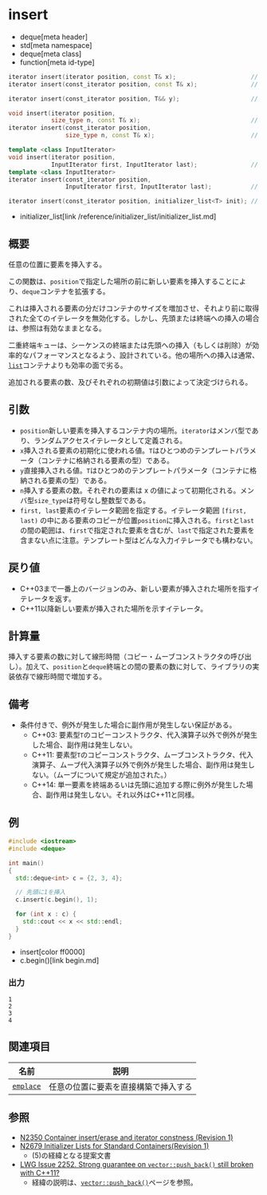 # insert
* deque[meta header]
* std[meta namespace]
* deque[meta class]
* function[meta id-type]

```cpp
iterator insert(iterator position, const T& x);                     // (1) C++03
iterator insert(const_iterator position, const T& x);               // (1) C++11

iterator insert(const_iterator position, T&& y);                    // (2) C++11

void insert(iterator position,
            size_type n, const T& x);                               // (3) C++03
iterator insert(const_iterator position,
                size_type n, const T& x);                           // (3) C++11

template <class InputIterator>
void insert(iterator position,
            InputIterator first, InputIterator last);               // (4) C++03
template <class InputIterator>
iterator insert(const_iterator position,
                InputIterator first, InputIterator last);           // (4) C++11

iterator insert(const_iterator position, initializer_list<T> init); // (5) C++11
```
* initializer_list[link /reference/initializer_list/initializer_list.md]

## 概要
任意の位置に要素を挿入する。

この関数は、`position`で指定した場所の前に新しい要素を挿入することにより、`deque`コンテナを拡張する。

これは挿入される要素の分だけコンテナのサイズを増加させ、それより前に取得された全てのイテレータを無効化する。しかし、先頭または終端への挿入の場合は、参照は有効なままとなる。

二重終端キューは、シーケンスの終端または先頭への挿入（もしくは削除）が効率的なパフォーマンスとなるよう、設計されている。他の場所への挿入は通常、[`list`](/reference/list/list.md)コンテナよりも効率の面で劣る。

追加される要素の数、及びそれぞれの初期値は引数によって決定づけられる。


## 引数
- `position`新しい要素を挿入するコンテナ内の場所。`iterator`はメンバ型であり、ランダムアクセスイテレータとして定義される。
- `x`挿入される要素の初期化に使われる値。`T`はひとつめのテンプレートパラメータ（コンテナに格納される要素の型）である。
- `y`直接挿入される値。`T`はひとつめのテンプレートパラメータ（コンテナに格納される要素の型）である。
- `n`挿入する要素の数。それぞれの要素は x の値によって初期化される。メンバ型`size_type`は符号なし整数型である。
- `first, last`要素のイテレータ範囲を指定する。イテレータ範囲 `[first, last)` の中にある要素のコピーが位置`position`に挿入される。`first`と`last`の間の範囲は、`first`で指定された要素を含むが、`last`で指定された要素を含まない点に注意。テンプレート型はどんな入力イテレータでも構わない。


## 戻り値
- C++03まで一番上のバージョンのみ、新しい要素が挿入された場所を指すイテレータを返す。
- C++11以降新しい要素が挿入された場所を示すイテレータ。


## 計算量
挿入する要素の数に対して線形時間（コピー・ムーブコンストラクタの呼び出し）。加えて、`position`と`deque`終端との間の要素の数に対して、ライブラリの実装依存で線形時間で増加する。


## 備考
- 条件付きで、例外が発生した場合に副作用が発生しない保証がある。
	- C++03: 要素型`T`のコピーコンストラクタ、代入演算子以外で例外が発生した場合、副作用は発生しない。
	- C++11: 要素型`T`のコピーコンストラクタ、ムーブコンストラクタ、代入演算子、ムーブ代入演算子以外で例外が発生した場合、副作用は発生しない。（ムーブについて規定が追加された。）
	- C++14: 単一要素を終端あるいは先頭に追加する際に例外が発生した場合、副作用は発生しない。それ以外はC++11と同様。


## 例
```cpp example
#include <iostream>
#include <deque>

int main()
{
  std::deque<int> c = {2, 3, 4};

  // 先頭に1を挿入
  c.insert(c.begin(), 1);

  for (int x : c) {
    std::cout << x << std::endl;
  }
}
```
* insert[color ff0000]
* c.begin()[link begin.md]

### 出力
```
1
2
3
4
```

## 関連項目

| 名前 | 説明 |
|---------------------------|--------------------------------------|
| [`emplace`](emplace.md) | 任意の位置に要素を直接構築で挿入する |


## 参照
- [N2350 Container insert/erase and iterator constness (Revision 1)](http://www.open-std.org/jtc1/sc22/wg21/docs/papers/2007/n2350.pdf)
- [N2679 Initializer Lists for Standard Containers(Revision 1)](http://www.open-std.org/jtc1/sc22/wg21/docs/papers/2008/n2679.pdf)
    - (5)の経緯となる提案文書
- [LWG Issue 2252. Strong guarantee on `vector::push_back()` still broken with C++11?](http://www.open-std.org/jtc1/sc22/wg21/docs/lwg-defects.html#2252)
    - 経緯の説明は、[`vector::push_back()`](/reference/vector/vector/push_back.md)ページを参照。

